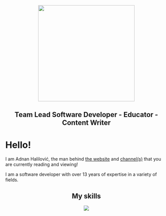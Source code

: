 <p align="center">
  <img src="https://user-images.githubusercontent.com/16081753/236452646-3cd19b1f-ccaa-4ec6-9959-22373363e9a3.png" width="300" height="300"  />
</p>

<h2 align="center"> Team Lead Software Developer - Educator - Content Writer </h2>

# Hello!

I am Adnan Halilović, the man behind [the website](https://blog.adnanhalilovic.com/) and [channel(s)](https://www.youtube.com/@adnanhalilovicdev) that you are currently reading and viewing!

I am a software developer with over 13 years of expertise in a variety of fields.


<h2 align="center"> My skills </h2>

<p align="center">
<img src=https://skillicons.dev/icons?i=html,css,sass,js,ts,angular,react,nodejs,prisma,mysql,bootstrap,redux,reactivex,wordpress)](https://skillicons.dev)" />
</p>
